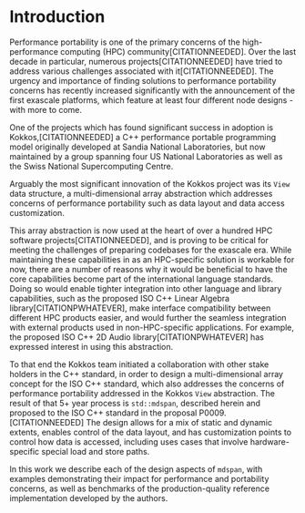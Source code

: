 
Introduction
============

Performance portability is one of the primary concerns of the high-performance computing (HPC) community[CITATIONNEEDED].
Over the last decade in particular, numerous projects[CITATIONNEEDED] have tried to address various challenges associated with it[CITATIONNEEDED]. 
The urgency and importance of finding solutions to performance portability concerns has recently increased significantly with the announcement of the first exascale platforms, which feature at least four different node designs - with more to come.
<!-- TODO: Make the second half of this sentence more concise. -->
One of the projects which has found significant success in adoption is Kokkos,[CITATIONNEEDED] a C++ performance portable programming model originally developed at Sandia National Laboratories, but now maintained by a group spanning four US National Laboratories as well as the Swiss National Supercomputing Centre. 

Arguably the most significant innovation of the Kokkos project was its `View` data structure, a multi-dimensional array abstraction which addresses concerns of performance portability such as data layout and data access customization.
<!-- TODO: Insert citation for "hundred HPC software projects", https://github.com/kokkos/kokkos/issues/1950, and make sure the numeric claim matches the citation. -->
This array abstraction is now used at the heart of over a hundred HPC software projects[CITATIONNEEDED], and is proving to be critical for meeting the challenges of preparing codebases for the exascale era. 
While maintaining these capabilities in as an HPC-specific solution is workable for now, there are a number of reasons why it would be beneficial to have the core capabilities become part of the international language standards.
Doing so would enable tighter integration into other language and library capabilities, such as the proposed ISO C++ Linear Algebra library[CITATIONPWHATEVER], make interface compatibility between different HPC products easier, and would further the seamless integration with external products used in non-HPC-specific applications.
For example, the proposed ISO C++ 2D Audio library[CITATIONPWHATEVER] has expressed interest in using this abstraction.

To that end the Kokkos team initiated a collaboration with other stake holders in the C++ standard, in order to design a multi-dimensional array concept for the ISO C++ standard, which also addresses the concerns of performance portability addressed in the Kokkos `View` abstraction.
The result of that 5+ year process is `std::mdspan`, described herein and proposed to the ISO C++ standard in the proposal P0009.[CITATIONNEEDED] The design allows for a mix of static and dynamic extents, enables control of the data layout, and has customization points to control how data is accessed, including uses cases that involve hardware-specific special load and store paths.

In this work we describe each of the design aspects of `mdspan`, with examples demonstrating their impact for performance and portability concerns, as well as benchmarks of the production-quality reference implementation developed by the authors.
